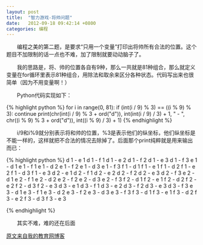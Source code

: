 ```yaml
---
layout: post
title:  "智力游戏-将帅问题"
date:   2012-09-18 09:42:14 +0800
categories: 编程
---
```

　　编程之美的第二题，是要求“只用一个变量”打印出将帅所有合法的位置。这个题目不加限制的话一点也不难，加了限制就要动动脑子了。
 <!-- more -->

　　我的思路是，将、帅的位置各自有9种，那么一共就是81种组合，那么就定义变量在for循环里表示81种组合，用除法和取余来区分各种状态。代码写出来也很简单（因为不用变量啊！）　　

　　Python代码实现如下：

{% highlight python %}
for i in range(0, 81):
	if (int(i / 9) % 3) == ((i % 9) % 3):
		continue
	print(chr(int(i / 9) % 3 + ord("d")), int(int(i / 9) / 3) + 1, " - ", chr((i % 9) % 3 + ord("d")), int((i % 9) / 3) + 1)
{% endhighlight %}

　　i/9和i%9就分别表示将和帅的位置，%3是表示他们的纵坐标，他们纵坐标是不能一样的，这样就把不合法的情况去除掉了。后面那个print纯粹就是用来输出而已：

{% highlight python %}
d 1 - e 1
d 1 - f 1
d 1 - e 2
d 1 - f 2
d 1 - e 3
d 1 - f 3
e 1 - d 1
e 1 - f 1
e 1 - d 2
e 1 - f 2
e 1 - d 3
e 1 - f 3
f 1 - d 1
f 1 - e 1
f 1 - d 2
f 1 - e 2
f 1 - d 3
f 1 - e 3
d 2 - e 1
d 2 - f 1
d 2 - e 2
d 2 - f 2
d 2 - e 3
d 2 - f 3
e 2 - d 1
e 2 - f 1
e 2 - d 2
e 2 - f 2
e 2 - d 3
e 2 - f 3
f 2 - d 1
f 2 - e 1
f 2 - d 2
f 2 - e 2
f 2 - d 3
f 2 - e 3
d 3 - e 1
d 3 - f 1
d 3 - e 2
d 3 - f 2
d 3 - e 3
d 3 - f 3
e 3 - d 1
e 3 - f 1
e 3 - d 2
e 3 - f 2
e 3 - d 3
e 3 - f 3
f 3 - d 1
f 3 - e 1
f 3 - d 2
f 3 - e 2
f 3 - d 3
f 3 - e 3

{% endhighlight %}

　　其实不难，难的还在后面

[原文来自我的教育网博客][原文来自我的教育网博客]

[原文来自我的教育网博客]:http://teacher.edu.cn/pc/article/201209/557285.html
